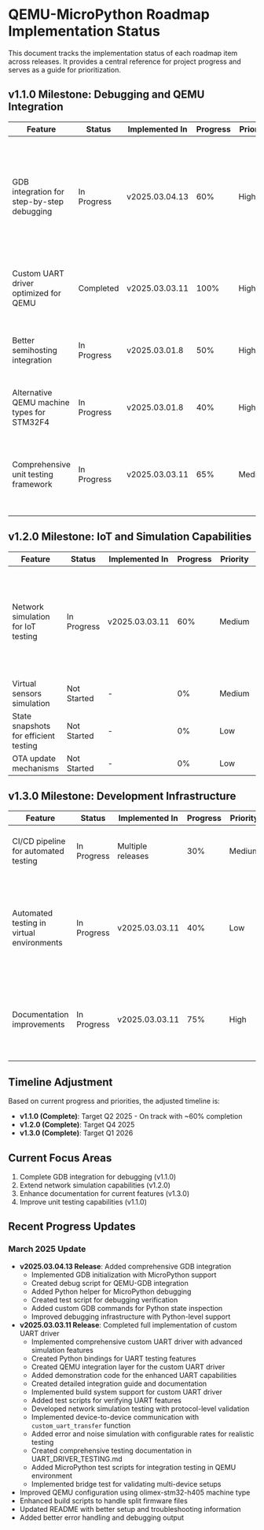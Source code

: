 # QEMU-MicroPython Roadmap Implementation Status

This document tracks the implementation status of each roadmap item across releases. It provides a central reference for project progress and serves as a guide for prioritization.

## v1.1.0 Milestone: Debugging and QEMU Integration

| Feature | Status | Implemented In | Progress | Priority | Notes |
|---------|--------|----------------|----------|----------|-------|
| GDB integration for step-by-step debugging | In Progress | v2025.03.04.13 | 60% | High | Added comprehensive GDB integration with MicroPython debugging support, custom commands, and Python helpers |
| Custom UART driver optimized for QEMU | Completed | v2025.03.03.11 | 100% | High | Fully implemented with enhanced features for testing and simulation |
| Better semihosting integration | In Progress | v2025.03.01.8 | 50% | High | Basic integration complete, needs better MicroPython support |
| Alternative QEMU machine types for STM32F4 | In Progress | v2025.03.01.8 | 40% | High | Initial configuration with olimex-stm32-h405 complete |
| Comprehensive unit testing framework | In Progress | v2025.03.03.11 | 65% | Medium | UART testing framework completed with network and device-to-device simulation capabilities |

## v1.2.0 Milestone: IoT and Simulation Capabilities

| Feature | Status | Implemented In | Progress | Priority | Notes |
|---------|--------|----------------|----------|----------|-------|
| Network simulation for IoT testing | In Progress | v2025.03.03.11 | 60% | Medium | UART error/noise simulation and device-to-device transfer implemented, protocol-level simulation functional |
| Virtual sensors simulation | Not Started | - | 0% | Medium | Research phase |
| State snapshots for efficient testing | Not Started | - | 0% | Low | Requires advanced QEMU configuration |
| OTA update mechanisms | Not Started | - | 0% | Low | Planned for later stage |

## v1.3.0 Milestone: Development Infrastructure

| Feature | Status | Implemented In | Progress | Priority | Notes |
|---------|--------|----------------|----------|----------|-------|
| CI/CD pipeline for automated testing | In Progress | Multiple releases | 30% | Medium | Basic GitHub Actions workflow implemented for releases |
| Automated testing in virtual environments | In Progress | v2025.03.03.11 | 40% | Low | Comprehensive test scripts for UART and network simulation created, including MicroPython integration tests |
| Documentation improvements | In Progress | v2025.03.03.11 | 75% | High | Comprehensive documentation for UART driver, testing framework, and QEMU integration added |

## Timeline Adjustment

Based on current progress and priorities, the adjusted timeline is:

- **v1.1.0 (Complete)**: Target Q2 2025 - On track with ~60% completion
- **v1.2.0 (Complete)**: Target Q4 2025
- **v1.3.0 (Complete)**: Target Q1 2026

## Current Focus Areas

1. Complete GDB integration for debugging (v1.1.0)
2. Extend network simulation capabilities (v1.2.0)
3. Enhance documentation for current features (v1.3.0)
4. Improve unit testing capabilities (v1.1.0)

## Recent Progress Updates

### March 2025 Update
- **v2025.03.04.13 Release**: Added comprehensive GDB integration
  - Implemented GDB initialization with MicroPython support
  - Created debug script for QEMU-GDB integration
  - Added Python helper for MicroPython debugging
  - Created test script for debugging verification
  - Added custom GDB commands for Python state inspection
  - Improved debugging infrastructure with Python-level support
- **v2025.03.03.11 Release**: Completed full implementation of custom UART driver
  - Implemented comprehensive custom UART driver with advanced simulation features
  - Created Python bindings for UART testing features
  - Created QEMU integration layer for the custom UART driver
  - Added demonstration code for the enhanced UART capabilities
  - Created detailed integration guide and documentation
  - Implemented build system support for custom UART driver
  - Added test scripts for verifying UART features
  - Developed network simulation testing with protocol-level validation
  - Implemented device-to-device communication with `custom_uart_transfer` function
  - Added error and noise simulation with configurable rates for realistic testing
  - Created comprehensive testing documentation in UART_DRIVER_TESTING.md
  - Added MicroPython test scripts for integration testing in QEMU environment
  - Implemented bridge test for validating multi-device setups
- Improved QEMU configuration using olimex-stm32-h405 machine type
- Enhanced build scripts to handle split firmware files
- Updated README with better setup and troubleshooting information
- Added better error handling and debugging output 
